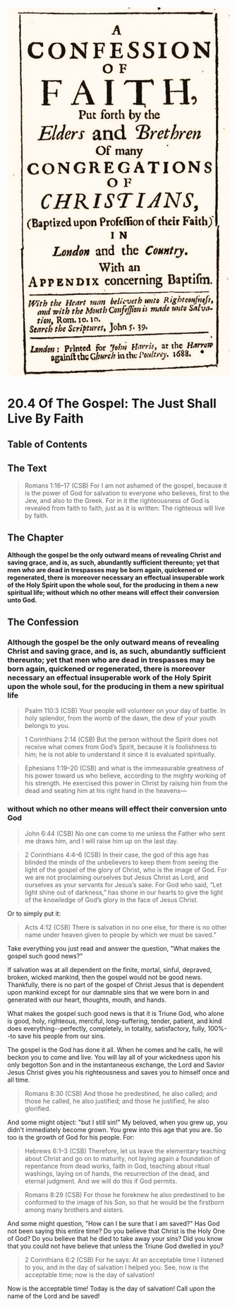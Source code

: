 <img class="intro-right" src="art-1689.png">

# 20.4 Of The Gospel: The Just Shall Live By Faith

## Table of Contents

<!-- toc -->

## The Text

>Romans 1:16–17 (CSB) For I am not ashamed of the gospel, because it is the power of God for salvation to everyone who believes, first to the Jew, and also to the Greek. For in it the righteousness of God is revealed from faith to faith, just as it is written: The righteous will live by faith.

## The Chapter

**Although the gospel be the only outward means of revealing Christ and saving grace, and is, as such, abundantly sufficient thereunto; yet that men who are dead in trespasses may be born again, quickened or regenerated, there is moreover necessary an effectual insuperable work of the Holy Spirit upon the whole soul, for the producing in them a new spiritual life; without which no other means will effect their conversion unto God.**

## The Confession

### Although the gospel be the only outward means of revealing Christ and saving grace, and is, as such, abundantly sufficient thereunto; yet that men who are dead in trespasses may be born again, quickened or regenerated, there is moreover necessary an effectual insuperable work of the Holy Spirit upon the whole soul, for the producing in them a new spiritual life

>Psalm 110:3 (CSB) Your people will volunteer on your day of battle. In holy splendor, from the womb of the dawn, the dew of your youth belongs to you.

>1 Corinthians 2:14 (CSB) But the person without the Spirit does not receive what comes from God’s Spirit, because it is foolishness to him; he is not able to understand it since it is evaluated spiritually.

>Ephesians 1:19–20 (CSB) and what is the immeasurable greatness of his power toward us who believe, according to the mighty working of his strength. He exercised this power in Christ by raising him from the dead and seating him at his right hand in the heavens—

### without which no other means will effect their conversion unto God

>John 6:44 (CSB) No one can come to me unless the Father who sent me draws him, and I will raise him up on the last day.

>2 Corinthians 4:4–6 (CSB) In their case, the god of this age has blinded the minds of the unbelievers to keep them from seeing the light of the gospel of the glory of Christ, who is the image of God. For we are not proclaiming ourselves but Jesus Christ as Lord, and ourselves as your servants for Jesus’s sake. For God who said, “Let light shine out of darkness,” has shone in our hearts to give the light of the knowledge of God’s glory in the face of Jesus Christ.

Or to simply put it:

>Acts 4:12 (CSB) There is salvation in no one else, for there is no other name under heaven given to people by which we must be saved.”

Take everything you just read and answer the question, "What makes the gospel such good news?"

If salvation was at all dependent on the finite, mortal, sinful, depraved, broken, wicked mankind, then the gospel would not be good news. Thankfully, there is no part of the gospel of Christ Jesus that is dependent upon mankind except for our damnable sins that we were born in and generated with our heart, thoughts, mouth, and hands.

What makes the gospel such good news is that it is Triune God, who alone is good, holy, righteous, merciful, long-suffering, tender, patient, and kind does everything--perfectly, completely, in totality, satisfactory, fully, 100%--to save his people from our sins.

The gospel is the God has done it all. When he comes and he calls, he will beckon you to come and live. You will lay all of your wickedness upon his only begotton Son and in the instantaneous exchange, the Lord and Savior Jesus Christ gives you his righteousness and saves you to himself once and all time.

>Romans 8:30 (CSB) And those he predestined, he also called; and those he called, he also justified; and those he justified, he also glorified.

And some might object: "but I still sin!" My beloved, when you grew up, you didn't immediately become grown. You grew into this age that you are. So too is the growth of God for his people. For:

>Hebrews 6:1–3 (CSB) Therefore, let us leave the elementary teaching about Christ and go on to maturity, not laying again a foundation of repentance from dead works, faith in God, teaching about ritual washings, laying on of hands, the resurrection of the dead, and eternal judgment. And we will do this if God permits.

>Romans 8:29 (CSB) For those he foreknew he also predestined to be conformed to the image of his Son, so that he would be the firstborn among many brothers and sisters.

And some might question, "How can I be sure that I am saved?" Has God not been saying this entire time? Do you believe that Christ is the Holy One of God? Do you believe that he died to take away your sins? Did you know that you could not have believe that unless the Triune God dwelled in you?

>2 Corinthians 6:2 (CSB) For he says: At an acceptable time I listened to you, and in the day of salvation I helped you. See, now is the acceptable time; now is the day of salvation!

Now is the acceptable time! Today is the day of salvation! Call upon the name of the Lord and be saved!